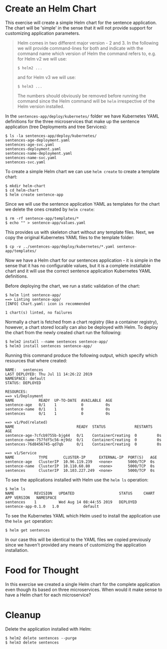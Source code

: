 # Create an Helm Chart

This exercise will create a simple Helm chart for the sentence application.  The
chart will be 'simple' in the sense that it will not provide support for
customizing application parameters.

> Helm comes in two different major version - 2 and 3. In the following we will
> provide command-lines for both and indicate with the command name which
> version of Helm the command refers to, e.g. for Helm v2 we will use:
> ```shell
> $ helm2 ...
>```
> and for Helm v3 we will use:
> ```shell
> $ helm3 ...
>```
> The numbers should obviously be removed before running the command since the
> Helm command will be `helm` irrespective of the Helm version installed.

In the `sentences-app/deploy/kubernetes/` folder we have Kubernetes YAML
definitions for the three microservices that make up the sentence application
(tree Deployments and tree Services):

```shell
$ ls -la sentences-app/deploy/kubernetes/
sentences-age-deployment.yaml
sentences-age-svc.yaml
sentences-deployment.yaml
sentences-name-deployment.yaml
sentences-name-svc.yaml
sentences-svc.yaml
```

To create a simple Helm chart we can use `helm create` to create a template chart:


```shell
$ mkdir helm-chart
$ cd helm-chart
$ helm create sentence-app
```

Since we will use the sentence application YAML as templates for the chart we
delete the ones created by `helm create`:

```
$ rm -rf sentence-app/templates/*
$ echo "" > sentence-app/values.yaml
```

This provides us with skeleton chart without any template files. Next, we copy
the original Kubernetes YAML files to the template folder:

```shell
$ cp -v ../sentences-app/deploy/kubernetes/*.yaml sentence-app/templates/
```

Now we have a Helm chart for our sentences application - it is simple in the
sense that it has no configurable values, but it is a complete installable chart
and it will use the correct sentence application Kubernetes YAML definitions.

Before deploying the chart, we run a static validation of the chart:

```shell
$ helm lint sentence-app/
==> Linting sentence-app/
[INFO] Chart.yaml: icon is recommended

1 chart(s) linted, no failures
```

Normally a chart is fetched from a chart registry (like a container registry),
however, a chart stored locally can also be deployed with Helm. To deploy the
chart from the newly created chart run the following:

```shell
$ helm2 install --name sentences sentence-app/
$ helm3 install sentences sentence-app/
```

Running this command produce the following output, which specify which resources
that where created:

```
NAME:   sentences
LAST DEPLOYED: Thu Jul 11 14:26:22 2019
NAMESPACE: default
STATUS: DEPLOYED

RESOURCES:
==> v1/Deployment
NAME           READY  UP-TO-DATE  AVAILABLE  AGE
sentence-age   0/1    1           0          0s
sentence-name  0/1    1           0          0s
sentences      0/1    1           0          0s

==> v1/Pod(related)
NAME                            READY  STATUS             RESTARTS  AGE
sentence-age-7cfcb9755b-bjg44   0/1    ContainerCreating  0         0s
sentence-name-757fdf5c56-mj9dz  0/1    ContainerCreating  0         0s
sentences-76d8456745-qd7qb      0/1    ContainerCreating  0         0s

==> v1/Service
NAME           TYPE       CLUSTER-IP      EXTERNAL-IP  PORT(S)   AGE
sentence-age   ClusterIP  10.96.119.239   <none>       5000/TCP  0s
sentence-name  ClusterIP  10.110.60.80    <none>       5000/TCP  0s
sentences      ClusterIP  10.103.227.249  <none>       5000/TCP  0s
```

To see the applications installed with Helm use the `helm ls` operation:

```shell
$ helm ls
NAME         REVISION   UPDATED                    STATUS     CHART                APP VERSION   NAMESPACE   
sentences    1          Wed Aug 14 08:44:55 2019   DEPLOYED   sentence-app-0.1.0   1.0           default
```

To see the Kubernetes YAML which Helm used to install the application use the `helm get` operation:

```shell
$ helm get sentences
```

In our case this will be identical to the YAML files we copied previously since
we haven't provided any means of customizing the application installation.

# Food for Thought

In this exercise we created a single Helm chart for the complete application
even though its based on three microservices. When would it make sense to have a
Helm chart for each microservice?

# Cleanup

Delete the application installed with Helm:

```shell
$ helm2 delete sentences --purge
$ helm3 delete sentences
```
